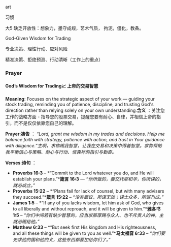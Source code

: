art

习惯



大5 缺乏开放性：想象力，墨守成规，艺术气质， 拘泥，僵化，教条。

God-Given Wisdom for Trading

专业决策、理性行动、应对风险

精准决策、拒绝预测、行动清晰（工作上的重点）





### Prayer

#### **God’s Wisdom for Trading**📈 **上帝的交易智慧**

**Meaning**: Focuses on the strategic aspect of your work — guiding your stock trading, reminding you of patience, discipline, and trusting God's direction rather than relying solely on your own understanding.**含义** ：关注您工作的战略方面 - 指导您的股票交易，提醒您要有耐心、自律，并相信上帝的指引，而不是仅仅依靠您自己的理解。

**Prayer**:**祷告** ：
 *“Lord, grant me wisdom in my trades and decisions. Help me balance faith with strategy, patience with action, and trust in Your guidance with diligence.”主啊，求祢赐我智慧，让我在交易和决策中得着智慧。求祢帮助我平衡信心与策略、耐心与行动、信靠祢的指引与勤奋。*

**Verses**:**诗句** ：

- **Proverbs 16:3** – *“Commit to the Lord whatever you do, and He will establish your plans.”***箴言 16:3** — *“你所做的，要交托耶和华，你所谋的，就必成立。”*
- **Proverbs 15:22** – *“Plans fail for lack of counsel, but with many advisers they succeed.”***箴言 15:22** – *“没有商议，所谋无效；谋士众多，所谋乃成。”*
- **James 1:5** – *“If any of you lacks wisdom, let him ask of God, who gives to all liberally and without reproach, and it will be given to him.”***雅各书 1:5** – *“你们中间若有缺少智慧的，应当求那厚赐与众人、也不斥责人的神，主就必赐给他。”*
- **Matthew 6:33** – *“But seek first His kingdom and His righteousness, and all these things will be given to you as well.”***马太福音 6:33** – *“你们要先求他的国和他的义，这些东西都要加给你们了。”*